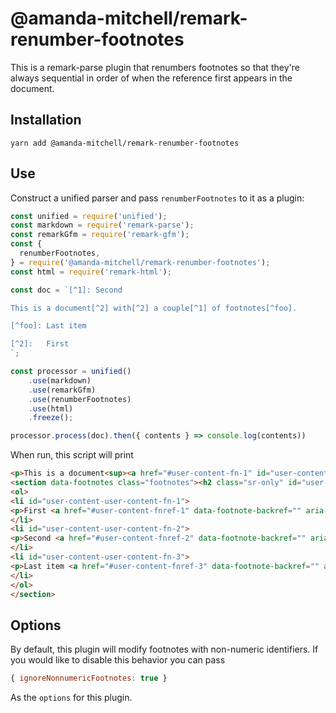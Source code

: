 # @amanda-mitchell/remark-renumber-footnotes

This is a remark-parse plugin that renumbers footnotes so that they're always sequential in order of when the reference first appears in the document.

## Installation

```
yarn add @amanda-mitchell/remark-renumber-footnotes
```

## Use

Construct a unified parser and pass `renumberFootnotes` to it as a plugin:

```js
const unified = require('unified');
const markdown = require('remark-parse');
const remarkGfm = require('remark-gfm');
const {
  renumberFootnotes,
} = require('@amanda-mitchell/remark-renumber-footnotes');
const html = require('remark-html');

const doc = `[^1]: Second

This is a document[^2] with[^2] a couple[^1] of footnotes[^foo].

[^foo]: Last item

[^2]:	First
`;

const processor = unified()
	.use(markdown)
	.use(remarkGfm)
	.use(renumberFootnotes)
	.use(html)
	.freeze();

processor.process(doc).then({ contents } => console.log(contents))
```

When run, this script will print

<!-- prettier-ignore-start -->
```html
<p>This is a document<sup><a href="#user-content-fn-1" id="user-content-user-content-fnref-1" data-footnote-ref aria-describedby="user-content-footnote-label">1</a></sup> with<sup><a href="#user-content-fn-1" id="user-content-user-content-fnref-1-2" data-footnote-ref aria-describedby="user-content-footnote-label">1</a></sup> a couple<sup><a href="#user-content-fn-2" id="user-content-user-content-fnref-2" data-footnote-ref aria-describedby="user-content-footnote-label">2</a></sup> of footnotes<sup><a href="#user-content-fn-3" id="user-content-user-content-fnref-3" data-footnote-ref aria-describedby="user-content-footnote-label">3</a></sup>.</p>
<section data-footnotes class="footnotes"><h2 class="sr-only" id="user-content-footnote-label">Footnotes</h2>
<ol>
<li id="user-content-user-content-fn-1">
<p>First <a href="#user-content-fnref-1" data-footnote-backref="" aria-label="Back to reference 1" class="data-footnote-backref">↩</a> <a href="#user-content-fnref-1-2" data-footnote-backref="" aria-label="Back to reference 1-2" class="data-footnote-backref">↩<sup>2</sup></a></p>
</li>
<li id="user-content-user-content-fn-2">
<p>Second <a href="#user-content-fnref-2" data-footnote-backref="" aria-label="Back to reference 2" class="data-footnote-backref">↩</a></p>
</li>
<li id="user-content-user-content-fn-3">
<p>Last item <a href="#user-content-fnref-3" data-footnote-backref="" aria-label="Back to reference 3" class="data-footnote-backref">↩</a></p>
</li>
</ol>
</section>
```
<!-- prettier-ignore-end -->

## Options

By default, this plugin will modify footnotes with non-numeric identifiers.
If you would like to disable this behavior you can pass

<!-- prettier-ignore-start -->
```js
{ ignoreNonnumericFootnotes: true }
```
<!-- prettier-ignore-end -->

As the `options` for this plugin.
